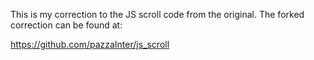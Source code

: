 This is my correction to the JS scroll code from the original. The forked correction can be found at:

https://github.com/pazzaInter/js_scroll
